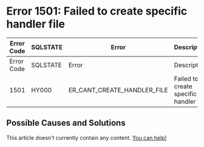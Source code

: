 
# Error 1501: Failed to create specific handler file


| Error Code | SQLSTATE | Error | Description |
| --- | --- | --- | --- |
| Error Code | SQLSTATE | Error | Description |
| 1501 | HY000 | ER_CANT_CREATE_HANDLER_FILE | Failed to create specific handler file |




## Possible Causes and Solutions


This article doesn't currently contain any content. [You can help!](/kb/en/writing-and-editing-knowledge-base-articles/)

